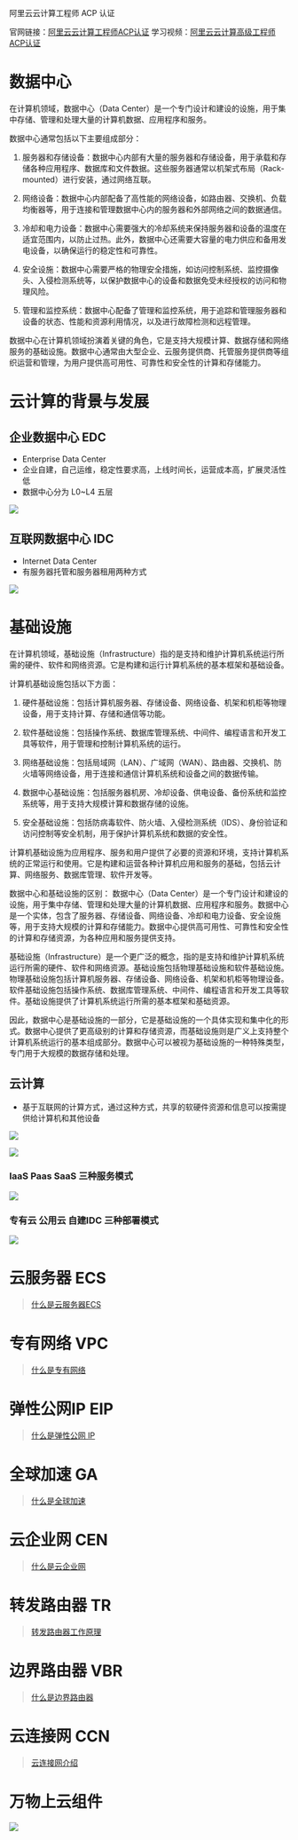 阿里云云计算工程师 ACP 认证

官网链接：[阿里云云计算工程师ACP认证](https://edu.aliyun.com/certification/acp01)
学习视频：[阿里云云计算高级工程师ACP认证](https://edu.aliyun.com/certification/acp01)


# 数据中心
在计算机领域，数据中心（Data Center）是一个专门设计和建设的设施，用于集中存储、管理和处理大量的计算机数据、应用程序和服务。

数据中心通常包括以下主要组成部分：

1. 服务器和存储设备：数据中心内部有大量的服务器和存储设备，用于承载和存储各种应用程序、数据库和文件数据。这些服务器通常以机架式布局（Rack-mounted）进行安装，通过网络互联。

2. 网络设备：数据中心内部配备了高性能的网络设备，如路由器、交换机、负载均衡器等，用于连接和管理数据中心内的服务器和外部网络之间的数据通信。

3. 冷却和电力设备：数据中心需要强大的冷却系统来保持服务器和设备的温度在适宜范围内，以防止过热。此外，数据中心还需要大容量的电力供应和备用发电设备，以确保运行的稳定性和可靠性。

4. 安全设施：数据中心需要严格的物理安全措施，如访问控制系统、监控摄像头、入侵检测系统等，以保护数据中心的设备和数据免受未经授权的访问和物理风险。

5. 管理和监控系统：数据中心配备了管理和监控系统，用于追踪和管理服务器和设备的状态、性能和资源利用情况，以及进行故障检测和远程管理。

数据中心在计算机领域扮演着关键的角色，它是支持大规模计算、数据存储和网络服务的基础设施。数据中心通常由大型企业、云服务提供商、托管服务提供商等组织运营和管理，为用户提供高可用性、可靠性和安全性的计算和存储能力。

# 云计算的背景与发展

## 企业数据中心 EDC
- Enterprise Data Center
- 企业自建，自己运维，稳定性要求高，上线时间长，运营成本高，扩展灵活性低
- 数据中心分为 L0~L4 五层

![](img/2023-10-11-13-31-52.png)

## 互联网数据中心 IDC
- Internet Data Center
- 有服务器托管和服务器租用两种方式

![](img/2023-10-11-13-35-19.png)

# 基础设施
在计算机领域，基础设施（Infrastructure）指的是支持和维护计算机系统运行所需的硬件、软件和网络资源。它是构建和运行计算机系统的基本框架和基础设备。

计算机基础设施包括以下方面：

1. 硬件基础设施：包括计算机服务器、存储设备、网络设备、机架和机柜等物理设备，用于支持计算、存储和通信等功能。

2. 软件基础设施：包括操作系统、数据库管理系统、中间件、编程语言和开发工具等软件，用于管理和控制计算机系统的运行。

3. 网络基础设施：包括局域网（LAN）、广域网（WAN）、路由器、交换机、防火墙等网络设备，用于连接和通信计算机系统和设备之间的数据传输。

4. 数据中心基础设施：包括服务器机房、冷却设备、供电设备、备份系统和监控系统等，用于支持大规模计算和数据存储的设施。

5. 安全基础设施：包括防病毒软件、防火墙、入侵检测系统（IDS）、身份验证和访问控制等安全机制，用于保护计算机系统和数据的安全性。

计算机基础设施为应用程序、服务和用户提供了必要的资源和环境，支持计算机系统的正常运行和使用。它是构建和运营各种计算机应用和服务的基础，包括云计算、网络服务、数据库管理、软件开发等。


数据中心和基础设施的区别：
数据中心（Data Center）是一个专门设计和建设的设施，用于集中存储、管理和处理大量的计算机数据、应用程序和服务。数据中心是一个实体，包含了服务器、存储设备、网络设备、冷却和电力设备、安全设施等，用于支持大规模的计算和存储能力。数据中心提供高可用性、可靠性和安全性的计算和存储资源，为各种应用和服务提供支持。

基础设施（Infrastructure）是一个更广泛的概念，指的是支持和维护计算机系统运行所需的硬件、软件和网络资源。基础设施包括物理基础设施和软件基础设施。物理基础设施包括计算机服务器、存储设备、网络设备、机架和机柜等物理设备。软件基础设施包括操作系统、数据库管理系统、中间件、编程语言和开发工具等软件。基础设施提供了计算机系统运行所需的基本框架和基础资源。

因此，数据中心是基础设施的一部分，它是基础设施的一个具体实现和集中化的形式。数据中心提供了更高级别的计算和存储资源，而基础设施则是广义上支持整个计算机系统运行的基本组成部分。数据中心可以被视为基础设施的一种特殊类型，专门用于大规模的数据存储和处理。

## 云计算
- 基于互联网的计算方式，通过这种方式，共享的软硬件资源和信息可以按需提供给计算机和其他设备

![](img/2023-10-11-13-39-05.png)

![](img/2023-10-11-13-45-59.png)

### IaaS Paas SaaS 三种服务模式

![](img/2023-10-11-13-53-24.png)

### 专有云 公用云 自建IDC 三种部署模式

![](img/2023-10-11-14-01-42.png)


# 云服务器 ECS
> [什么是云服务器ECS](https://help.aliyun.com/zh/ecs/product-overview/what-is-ecs)

# 专有网络 VPC
> [什么是专有网络](https://help.aliyun.com/document_detail/34217.html)

# 弹性公网IP EIP
> [什么是弹性公网 IP](https://help.aliyun.com/document_detail/32321.html)

# 全球加速 GA
> [什么是全球加速](https://help.aliyun.com/document_detail/153189.html)

# 云企业网 CEN
> [什么是云企业网](https://help.aliyun.com/zh/cen/product-overview/what-is-cen)

# 转发路由器 TR
> [转发路由器工作原理](https://help.aliyun.com/zh/cen/product-overview/how-transit-routers-work)

# 边界路由器 VBR
> [什么是边界路由器](https://help.aliyun.com/zh/express-connect/user-guide/what-is-a-virtual-border-router)

# 云连接网 CCN
> [云连接网介绍](https://help.aliyun.com/zh/sag/user-guide/introduction-to-ccn)

# 万物上云组件
![](img/2023-11-02-14-39-11.png)

